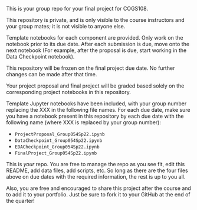 This is your group repo for your final project for COGS108.

This repository is private, and is only visible to the course instructors and your group mates; it is not visible to anyone else.

Template notebooks for each component are provided. Only work on the notebook prior to its due date. After each submission is due, move onto the next notebook (For example, after the proposal is due, start working in the Data Checkpoint notebook). 

This repository will be frozen on the final project due date. No further changes can be made after that time.

Your project proposal and final project will be graded based solely on the corresponding project notebooks in this repository.

Template Jupyter notebooks have been included, with your group number replacing the XXX in the following file names. For each due date, make sure you have a notebook present in this repository by each due date with the following name (where XXX is replaced by your group number):

- `ProjectProposal_Group054Sp22.ipynb`
- `DataCheckpoint_Group054Sp22.ipynb`
- `EDACheckpoint_Group054Sp22.ipynb`
- `FinalProject_Group054Sp22.ipynb`

This is *your* repo. You are free to manage the repo as you see fit, edit this README, add data files, add scripts, etc. So long as there are the four files above on due dates with the required information, the rest is up to you all. 

Also, you are free and encouraged to share this project after the course and to add it to your portfolio. Just be sure to fork it to your GitHub at the end of the quarter!
